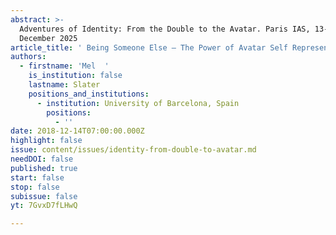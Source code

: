 ```yaml
---
abstract: >-
  Adventures of Identity: From the Double to the Avatar. Paris IAS, 13-14
  December 2025
article_title: ' Being Someone Else – The Power of Avatar Self Representation'
authors:
  - firstname: 'Mel  '
    is_institution: false
    lastname: Slater
    positions_and_institutions:
      - institution: University of Barcelona, Spain
        positions:
          - ''
date: 2018-12-14T07:00:00.000Z
highlight: false
issue: content/issues/identity-from-double-to-avatar.md
needDOI: false
published: true
start: false
stop: false
subissue: false
yt: 7GvxD7fLHwQ

---
```

<Youtube yt="7GvxD7fLHwQ" caption=" Being Someone Else – The Power of Avatar Self Representation" start="false" stop="false"></Youtube>

